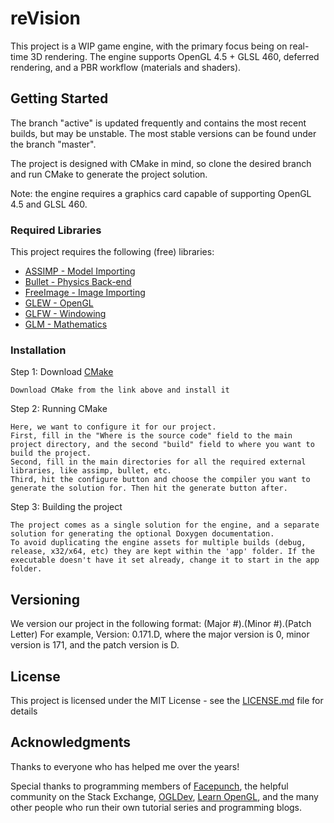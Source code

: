 # reVision

This project is a WIP game engine, with the primary focus being on real-time 3D rendering.
The engine supports OpenGL 4.5 + GLSL 460, deferred rendering, and a PBR workflow (materials and shaders).

## Getting Started

The branch "active" is updated frequently and contains the most recent builds, but may be unstable.
The most stable versions can be found under the branch "master".

The project is designed with CMake in mind, so clone the desired branch and run CMake to generate the project solution.

Note: the engine requires a graphics card capable of supporting OpenGL 4.5 and GLSL 460.

### Required Libraries

This project requires the following (free) libraries:
* [ASSIMP - Model Importing](http://www.assimp.org/)
* [Bullet - Physics Back-end](http://bulletphysics.org/wordpress/)
* [FreeImage - Image Importing](http://freeimage.sourceforge.net/)
* [GLEW - OpenGL](http://glew.sourceforge.net/)
* [GLFW - Windowing](http://www.glfw.org/)
* [GLM - Mathematics](https://glm.g-truc.net/0.9.9/index.html)


### Installation

Step 1: Download [CMake](https://cmake.org/)

```
Download CMake from the link above and install it
```

Step 2: Running CMake

```
Here, we want to configure it for our project.
First, fill in the "Where is the source code" field to the main project directory, and the second "build" field to where you want to build the project.
Second, fill in the main directories for all the required external libraries, like assimp, bullet, etc.
Third, hit the configure button and choose the compiler you want to generate the solution for. Then hit the generate button after.
```

Step 3: Building the project

```
The project comes as a single solution for the engine, and a separate solution for generating the optional Doxygen documentation.
To avoid duplicating the engine assets for multiple builds (debug, release, x32/x64, etc) they are kept within the 'app' folder. If the executable doesn't have it set already, change it to start in the app folder.
```

## Versioning

We version our project in the following format: (Major #).(Minor #).(Patch Letter)
For example, Version: 0.171.D, where the major version is 0, minor version is 171, and the patch version is D.

## License

This project is licensed under the MIT License - see the [LICENSE.md](LICENSE.md) file for details

## Acknowledgments

Thanks to everyone who has helped me over the years!

Special thanks to programming members of [Facepunch](https://forum.facepunch.com/f/), the helpful community on the Stack Exchange, [OGLDev](http://ogldev.atspace.co.uk/index.html), [Learn OpenGL](https://learnopengl.com), and the many other people who run their own tutorial series and programming blogs.